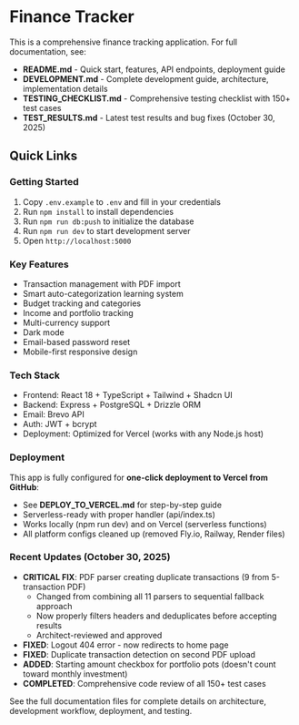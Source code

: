 # Finance Tracker

This is a comprehensive finance tracking application. For full documentation, see:

- **README.md** - Quick start, features, API endpoints, deployment guide
- **DEVELOPMENT.md** - Complete development guide, architecture, implementation details
- **TESTING_CHECKLIST.md** - Comprehensive testing checklist with 150+ test cases
- **TEST_RESULTS.md** - Latest test results and bug fixes (October 30, 2025)

## Quick Links

### Getting Started
1. Copy `.env.example` to `.env` and fill in your credentials
2. Run `npm install` to install dependencies
3. Run `npm run db:push` to initialize the database
4. Run `npm run dev` to start development server
5. Open `http://localhost:5000`

### Key Features
- Transaction management with PDF import
- Smart auto-categorization learning system
- Budget tracking and categories
- Income and portfolio tracking
- Multi-currency support
- Dark mode
- Email-based password reset
- Mobile-first responsive design

### Tech Stack
- Frontend: React 18 + TypeScript + Tailwind + Shadcn UI
- Backend: Express + PostgreSQL + Drizzle ORM
- Email: Brevo API
- Auth: JWT + bcrypt
- Deployment: Optimized for Vercel (works with any Node.js host)

### Deployment
This app is fully configured for **one-click deployment to Vercel from GitHub**:
- See **DEPLOY_TO_VERCEL.md** for step-by-step guide
- Serverless-ready with proper handler (api/index.ts)
- Works locally (npm run dev) and on Vercel (serverless functions)
- All platform configs cleaned up (removed Fly.io, Railway, Render files)

### Recent Updates (October 30, 2025)
- **CRITICAL FIX**: PDF parser creating duplicate transactions (9 from 5-transaction PDF)
  - Changed from combining all 11 parsers to sequential fallback approach
  - Now properly filters headers and deduplicates before accepting results
  - Architect-reviewed and approved
- **FIXED**: Logout 404 error - now redirects to home page
- **FIXED**: Duplicate transaction detection on second PDF upload
- **ADDED**: Starting amount checkbox for portfolio pots (doesn't count toward monthly investment)
- **COMPLETED**: Comprehensive code review of all 150+ test cases

See the full documentation files for complete details on architecture, development workflow, deployment, and testing.
